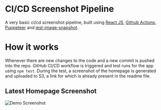 # CI/CD Screenshot Pipeline

A very basic ci/cd screenshot pipeline, built using [React JS](https://react.dev/), [Github Actions](https://github.com/features/actions), [Puppeteer](https://pptr.dev/) and [jest-image-snapshot](https://github.com/americanexpress/jest-image-snapshot).

# How it works
Whenever there are new changes to the code and a new commit is pushed into the repo. GitHub CI/CD workflow is triggered and test runs for the app using `npm test`.
During the test, a screenshot of the homepage is generated and uploaded to S3, a link for which is already present in the readme file.

## Latest Homepage Screenshot
![Demo Screenshot](https://ci-cd-screenshot-pipeline.s3.eu-west-2.amazonaws.com/screenshot.png)
